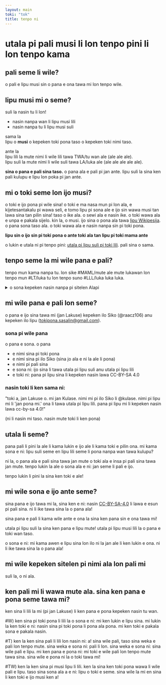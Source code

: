 ```yaml
---
layout: main
toki: "tok"
title: tenpo ni
---
```


# utala pi pali musi li lon tenpo pini li lon tenpo kama

## pali seme li wile?

o pali e lipu musi sin o pana e ona tawa mi lon tenpo wile.

## lipu musi mi o seme?

suli la nasin tu li lon!
- nasin nanpa wan li lipu musi lili
- nasin nanpa tu li lipu musi suli

sama la <br>
lipu o **musi** o kepeken toki pona taso o kepeken toki nimi taso. 

ante la <br>
lipu lili la mute nimi li wile lili tawa TWA/tu wan ale (ale ale ale). <br>
lipu suli la mute nimi li wile suli tawa LA/luka ale (ale ale ale ale ale). 

**sina o pana e pali sina taso.** o pana ala e pali pi jan ante.
lipu suli la sina ken pali kulupu e lipu lon poka pi jan ante. 

## mi o toki seme lon ijo musi?

o toki e ijo pona pi wile sina!
o toki e ma nasa mun pi lon ala, e kijetesantakalu pi wawa seli, e tomo lipu pi sona ale e ijo sin wawa musi tan lawa sina tan pilin sina!
taso o ike ala. o sewi ala e nasin ike. o toki wawa ala e unpa e pakala sijelo.
kin la, o musi. ijo sina o pona ala tawa [lipu Wikipesija](https://wikipesija.org/wiki/lipu_open). o pana sona taso ala. o toki wawa ala e nasin nanpa sin pi toki pona. 

**lipu sin o ijo sin pi toki pona o ante toki ala tan lipu pi toki mama ante**

o lukin e utala ni pi tenpo pini: [utala pi lipu suli pi toki lili](../toki-en-lipu/). pali sina o sama. 

## tenpo seme la mi wile pana e pali?

tenpo mun kama nanpa tu.
lon sike #MAML/mute ale mute lukawan lon tenpo mun #LT/luka tu lon tenpo suno #LLL/luka luka luka.
  <details><summary>o sona kepeken nasin nanpa pi sitelen Alapi</summary>2025-07-15 </details>

## mi wile pana e pali lon seme?

o pana e ijo sina tawa mi (jan Lakuse) kepeken ilo Siko (@raacz106) anu kepeken ilo lipu (tokipona.sasalin@gmail.com).

### sona pi wile pana

o pana e sona. o pana 
- e nimi sina pi toki pona
- e nimi sina pi ilo Siko (sina jo ala e ni la ale li pona)
- e nimi pi pali sina
- e sona ni: ijo sina li tawa utala pi lipu suli anu utala pi lipu lili
- e toki ni: pana pi lipu sina li kepeken nasin lawa CC-BY-SA 4.0

### nasin toki li ken sama ni: 

"toki a, jan Lakuse o. mi jan Kulase. nimi mi pi ilo Siko li @kulase. nimi pi lipu mi li 'jan pona mi.' ona li tawa utala pi lipu lili. pana pi lipu mi li kepeken nasin lawa cc-by-sa 4.0!"

(ni li nasin mi taso. nasin mute toki li ken pona)

## utala li seme?

pana pali li pini la ale li kama lukin e ijo ale li kama toki e pilin ona. mi kama sona e ni: lipu suli seme en lipu lili seme li pona nanpa wan tawa kulupu?

ni la, o pana ala e pali sina tawa jan mute o toki ala e insa pi pali sina tawa jan mute. tenpo lukin la ale o sona ala e ni: jan seme li pali e ijo.

tenpo lukin li pini la sina ken toki e ale!


## mi wile sona e ijo ante seme?

sina pana e ijo tawa mi la, sina ken e ni: nasin [CC-BY-SA-4.0](https://creativecommons.org/licenses/by-sa/4.0/) li lawa e esun pi pali sina. ni li ike tawa sina la o pana ala!

sina pana e pali li kama wile ante e ona la sina ken pana sin e ona tawa mi!

utala pi lipu suli la sina ken pana e lipu mute! utala pi lipu musi lili la o pana e toki wan taso. 

o sona e ni: mi kama awen e lipu sina lon ilo ni la jan ale li ken lukin e ona. ni li ike tawa sina la o pana ala!

## mi wile kepeken sitelen pi nimi ala lon pali mi

suli la, o ni ala. 


## ken pali mi li wawa mute ala. sina ken pana e pona seme tawa mi?

ken sina li lili la mi (pi jan Lakuse) li ken pana e pona kepeken nasin tu wan.

#W) ken sina pi toki pona li lili la o sona e ni: mi ken lukin e lipu sina. mi lukin la ken toki e ni: nasin sina pi toki pona li pona ala pona. mi ken toki e pakala sona e pakala nasin.

#T) ken la ken sina pali li lili lon nasin ni: a! sina wile pali, taso sina weka e pali lon tenpo mute. sina weka e sona ni: pali li lon. sina weka e sona ni: sina wile pali e lipu. mi ken pana e pona ni: mi toki e wile pali lon tenpo mute tawa sina. sina wile e pona ni la o toki tawa mi!

#TW) ken la ken sina pi musi lipu li lili. ken la sina ken toki pona wawa li wile pali e lipu. taso sina sona ala a e ni: lipu o toki e seme. sina wile la mi en sina li ken toki e ijo musi ken a!











